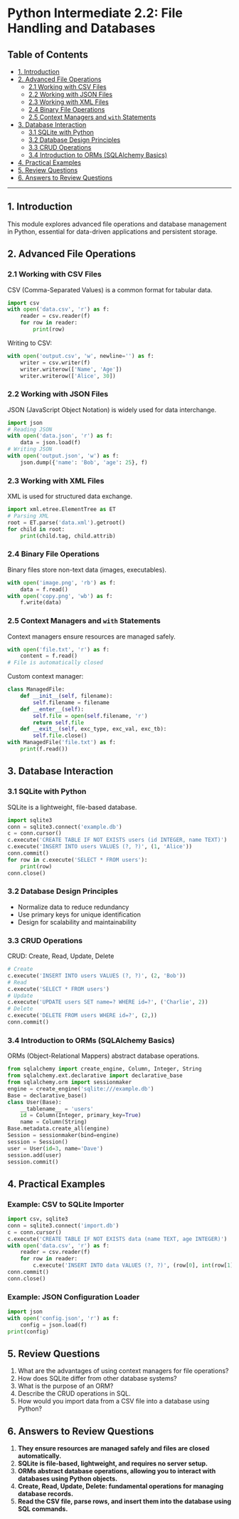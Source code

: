 # Python Intermediate 2.2: File Handling and Databases

## Table of Contents
- [1. Introduction](#1-introduction)
- [2. Advanced File Operations](#2-advanced-file-operations)
  - [2.1 Working with CSV Files](#21-working-with-csv-files)
  - [2.2 Working with JSON Files](#22-working-with-json-files)
  - [2.3 Working with XML Files](#23-working-with-xml-files)
  - [2.4 Binary File Operations](#24-binary-file-operations)
  - [2.5 Context Managers and `with` Statements](#25-context-managers-and-with-statements)
- [3. Database Interaction](#3-database-interaction)
  - [3.1 SQLite with Python](#31-sqlite-with-python)
  - [3.2 Database Design Principles](#32-database-design-principles)
  - [3.3 CRUD Operations](#33-crud-operations)
  - [3.4 Introduction to ORMs (SQLAlchemy Basics)](#34-introduction-to-orms-sqlalchemy-basics)
- [4. Practical Examples](#4-practical-examples)
- [5. Review Questions](#5-review-questions)
- [6. Answers to Review Questions](#6-answers-to-review-questions)

---

## 1. Introduction

This module explores advanced file operations and database management in Python, essential for data-driven applications and persistent storage.

## 2. Advanced File Operations

### 2.1 Working with CSV Files
CSV (Comma-Separated Values) is a common format for tabular data.
```python
import csv
with open('data.csv', 'r') as f:
    reader = csv.reader(f)
    for row in reader:
        print(row)
```
Writing to CSV:
```python
with open('output.csv', 'w', newline='') as f:
    writer = csv.writer(f)
    writer.writerow(['Name', 'Age'])
    writer.writerow(['Alice', 30])
```

### 2.2 Working with JSON Files
JSON (JavaScript Object Notation) is widely used for data interchange.
```python
import json
# Reading JSON
with open('data.json', 'r') as f:
    data = json.load(f)
# Writing JSON
with open('output.json', 'w') as f:
    json.dump({'name': 'Bob', 'age': 25}, f)
```

### 2.3 Working with XML Files
XML is used for structured data exchange.
```python
import xml.etree.ElementTree as ET
# Parsing XML
root = ET.parse('data.xml').getroot()
for child in root:
    print(child.tag, child.attrib)
```

### 2.4 Binary File Operations
Binary files store non-text data (images, executables).
```python
with open('image.png', 'rb') as f:
    data = f.read()
with open('copy.png', 'wb') as f:
    f.write(data)
```

### 2.5 Context Managers and `with` Statements
Context managers ensure resources are managed safely.
```python
with open('file.txt', 'r') as f:
    content = f.read()
# File is automatically closed
```
Custom context manager:
```python
class ManagedFile:
    def __init__(self, filename):
        self.filename = filename
    def __enter__(self):
        self.file = open(self.filename, 'r')
        return self.file
    def __exit__(self, exc_type, exc_val, exc_tb):
        self.file.close()
with ManagedFile('file.txt') as f:
    print(f.read())
```

## 3. Database Interaction

### 3.1 SQLite with Python
SQLite is a lightweight, file-based database.
```python
import sqlite3
conn = sqlite3.connect('example.db')
c = conn.cursor()
c.execute('CREATE TABLE IF NOT EXISTS users (id INTEGER, name TEXT)')
c.execute('INSERT INTO users VALUES (?, ?)', (1, 'Alice'))
conn.commit()
for row in c.execute('SELECT * FROM users'):
    print(row)
conn.close()
```

### 3.2 Database Design Principles
- Normalize data to reduce redundancy
- Use primary keys for unique identification
- Design for scalability and maintainability

### 3.3 CRUD Operations
CRUD: Create, Read, Update, Delete
```python
# Create
c.execute('INSERT INTO users VALUES (?, ?)', (2, 'Bob'))
# Read
c.execute('SELECT * FROM users')
# Update
c.execute('UPDATE users SET name=? WHERE id=?', ('Charlie', 2))
# Delete
c.execute('DELETE FROM users WHERE id=?', (2,))
conn.commit()
```

### 3.4 Introduction to ORMs (SQLAlchemy Basics)
ORMs (Object-Relational Mappers) abstract database operations.
```python
from sqlalchemy import create_engine, Column, Integer, String
from sqlalchemy.ext.declarative import declarative_base
from sqlalchemy.orm import sessionmaker
engine = create_engine('sqlite:///example.db')
Base = declarative_base()
class User(Base):
    __tablename__ = 'users'
    id = Column(Integer, primary_key=True)
    name = Column(String)
Base.metadata.create_all(engine)
Session = sessionmaker(bind=engine)
session = Session()
user = User(id=3, name='Dave')
session.add(user)
session.commit()
```

## 4. Practical Examples

### Example: CSV to SQLite Importer
```python
import csv, sqlite3
conn = sqlite3.connect('import.db')
c = conn.cursor()
c.execute('CREATE TABLE IF NOT EXISTS data (name TEXT, age INTEGER)')
with open('data.csv', 'r') as f:
    reader = csv.reader(f)
    for row in reader:
        c.execute('INSERT INTO data VALUES (?, ?)', (row[0], int(row[1])))
conn.commit()
conn.close()
```

### Example: JSON Configuration Loader
```python
import json
with open('config.json', 'r') as f:
    config = json.load(f)
print(config)
```

## 5. Review Questions
1. What are the advantages of using context managers for file operations?
2. How does SQLite differ from other database systems?
3. What is the purpose of an ORM?
4. Describe the CRUD operations in SQL.
5. How would you import data from a CSV file into a database using Python?

## 6. Answers to Review Questions
1. **They ensure resources are managed safely and files are closed automatically.**
2. **SQLite is file-based, lightweight, and requires no server setup.**
3. **ORMs abstract database operations, allowing you to interact with databases using Python objects.**
4. **Create, Read, Update, Delete: fundamental operations for managing database records.**
5. **Read the CSV file, parse rows, and insert them into the database using SQL commands.**
